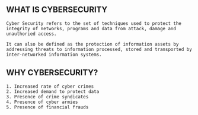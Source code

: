 WHAT IS CYBERSECURITY
------------------------------------------
```
Cyber Security refers to the set of techniques used to protect the integrity of networks, programs and data from attack, damage and unauthoried access.

It can also be defined as the protection of information assets by addressing threats to information processed, stored and transported by inter-networked information systems.
```

WHY CYBERSECURITY?
------------------------------------------
```
1. Increased rate of cyber crimes
2. Increased demand to protect data
3. Presence of crime syndicates
4. Presence of cyber armies
5. Presence of financial frauds
```